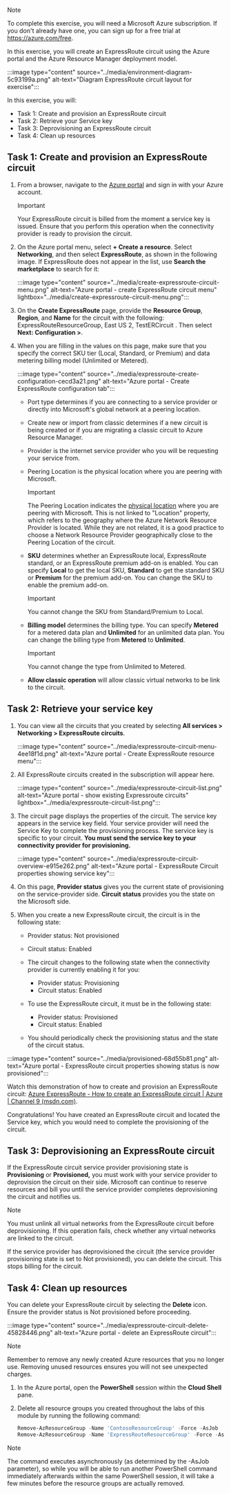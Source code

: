 > [!NOTE]
> To complete this exercise, you will need a Microsoft Azure subscription. If you don't already have one, you can sign up for a free trial at https://azure.com/free.

In this exercise, you will create an ExpressRoute circuit using the Azure portal and the Azure Resource Manager deployment model.

:::image type="content" source="../media/environment-diagram-5c93199a.png" alt-text="Diagram ExpressRoute circuit layout for exercise":::



In this exercise, you will:

 -  Task 1: Create and provision an ExpressRoute circuit
 -  Task 2: Retrieve your Service key
 -  Task 3: Deprovisioning an ExpressRoute circuit
 -  Task 4: Clean up resources

## Task 1: Create and provision an ExpressRoute circuit

1.  From a browser, navigate to the [Azure portal](https://portal.azure.com/) and sign in with your Azure account.

    > [!Important]
    >
    > Your ExpressRoute circuit is billed from the moment a service key is issued. Ensure that you perform this operation when the connectivity provider is ready to provision the circuit.

2.  On the Azure portal menu, select **+ Create a resource**. Select **Networking**, and then select **ExpressRoute**, as shown in the following image. If ExpressRoute does not appear in the list, use **Search the marketplace** to search for it:

    :::image type="content" source="../media/create-expressroute-circuit-menu.png" alt-text="Azure portal - create ExpressRoute circuit menu" lightbox="../media/create-expressroute-circuit-menu.png":::

3.  On the **Create ExpressRoute** page, provide the **Resource Group**, **Region**, and **Name** for the circuit with the following: ExpressRouteResourceGroup, East US 2, TestERCircuit . Then select **Next: Configuration >**.


4.  When you are filling in the values on this page, make sure that you specify the correct SKU tier (Local, Standard, or Premium) and data metering billing model (Unlimited or Metered).

    :::image type="content" source="../media/expressroute-create-configuration-cecd3a21.png" alt-text="Azure portal - Create ExpressRoute configuration tab":::


    -  Port type determines if you are connecting to a service provider or directly into Microsoft's global network at a peering location.
    -  Create new or import from classic determines if a new circuit is being created or if you are migrating a classic circuit to Azure Resource Manager.
    -  Provider is the internet service provider who you will be requesting your service from.
    -  Peering Location is the physical location where you are peering with Microsoft.

        > [!Important]
        > 
        > The Peering Location indicates the [physical location](https://docs.microsoft.com/en-us/azure/expressroute/expressroute-locations) where you are peering with Microsoft. This is not linked to "Location" property, which refers to the geography where the Azure Network Resource Provider is located. While they are not related, it is a good practice to choose a Network Resource Provider geographically close to the Peering Location of the circuit.

    -  **SKU** determines whether an ExpressRoute local, ExpressRoute standard, or an ExpressRoute premium add-on is enabled. You can specify **Local** to get the local SKU, **Standard** to get the standard SKU or **Premium** for the premium add-on. You can change the SKU to enable the premium add-on.

        > [!Important]
        >
        > You cannot change the SKU from Standard/Premium to Local.

    -  **Billing model** determines the billing type. You can specify **Metered** for a metered data plan and **Unlimited** for an unlimited data plan. You can change the billing type from **Metered** to **Unlimited**.

        > [!Important]
        >
        > You cannot change the type from Unlimited to Metered.

    -  **Allow classic operation** will allow classic virtual networks to be link to the circuit.

## Task 2: Retrieve your service key

1.  You can view all the circuits that you created by selecting **All services > Networking > ExpressRoute circuits**.

    :::image type="content" source="../media/expressroute-circuit-menu-4ee18f1d.png" alt-text="Azure portal - Create ExpressRoute resource menu":::


2.  All ExpressRoute circuits created in the subscription will appear here.

    :::image type="content" source="../media/expressroute-circuit-list.png" alt-text="Azure portal - show existing Expressroute circuits" lightbox="../media/expressroute-circuit-list.png":::


3.  The circuit page displays the properties of the circuit. The service key appears in the service key field. Your service provider will need the Service Key to complete the provisioning process. The service key is specific to your circuit. **You must send the service key to your connectivity provider for provisioning.**

    :::image type="content" source="../media/expressroute-circuit-overview-e915e262.png" alt-text="Azure portal - ExpressRoute Circuit properties showing service key":::


4.  On this page, **Provider status** gives you the current state of provisioning on the service-provider side. **Circuit status** provides you the state on the Microsoft side.
5.  When you create a new ExpressRoute circuit, the circuit is in the following state:
    
     -  Provider status: Not provisioned
     -  Circuit status: Enabled
     -  The circuit changes to the following state when the connectivity provider is currently enabling it for you:
        
         -  Provider status: Provisioning
         -  Circuit status: Enabled
     -  To use the ExpressRoute circuit, it must be in the following state:
        
         -  Provider status: Provisioned
         -  Circuit status: Enabled
     -  You should periodically check the provisioning status and the state of the circuit status.

:::image type="content" source="../media/provisioned-68d55b81.png" alt-text="Azure portal - ExpressRoute circuit properties showing status is now provisioned":::


Watch this demonstration of how to create and provision an ExpressRoute circuit: [Azure ExpressRoute - How to create an ExpressRoute circuit \| Azure \| Channel 9 (msdn.com)](https://channel9.msdn.com/Blogs/Azure/Azure-ExpressRoute-How-to-create-an-ExpressRoute-circuit?term=ExpressRoute&amp;lang-en=true&amp;pageSize=15&amp;skip=15).

Congratulations! You have created an ExpressRoute circuit and located the Service key, which you would need to complete the provisioning of the circuit.

## Task 3: Deprovisioning an ExpressRoute circuit

If the ExpressRoute circuit service provider provisioning state is **Provisioning** or **Provisioned,** you must work with your service provider to deprovision the circuit on their side. Microsoft can continue to reserve resources and bill you until the service provider completes deprovisioning the circuit and notifies us.

> [!Note]
> 
> You must unlink all virtual networks from the ExpressRoute circuit before deprovisioning. If this operation fails, check whether any virtual networks are linked to the circuit.

If the service provider has deprovisioned the circuit (the service provider provisioning state is set to Not provisioned), you can delete the circuit. This stops billing for the circuit.

## Task 4: Clean up resources

You can delete your ExpressRoute circuit by selecting the **Delete** icon. Ensure the provider status is Not provisioned before proceeding.

:::image type="content" source="../media/expressroute-circuit-delete-45828446.png" alt-text="Azure portal - delete an ExpressRoute circuit":::


> [!NOTE]
> Remember to remove any newly created Azure resources that you no longer use. Removing unused resources ensures you will not see unexpected charges.

1.  In the Azure portal, open the **PowerShell** session within the **Cloud Shell** pane.
2.  Delete all resource groups you created throughout the labs of this module by running the following command:
    
    ```powershell
    Remove-AzResourceGroup -Name 'ContosoResourceGroup' -Force -AsJob
    Remove-AzResourceGroup -Name 'ExpressRouteResourceGroup' -Force -AsJob
    ```

> [!NOTE]
> The command executes asynchronously (as determined by the -AsJob parameter), so while you will be able to run another PowerShell command immediately afterwards within the same PowerShell session, it will take a few minutes before the resource groups are actually removed.
